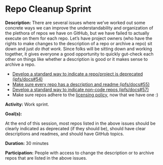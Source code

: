# Repo Cleanup Sprint

**Description:** There are several issues where we’ve worked out some concrete ways we can improve the understandability and organization of the plethora of repos we have on GitHub, but we have failed to actually execute on them for each repo. Let’s have project owners (who have the rights to make changes to the description of a repo or archive a repo) sit down and just *do that work.* Since folks will be sitting down and working together, it gives everyone a good opportunity to quickly gut-check each other on things like whether a description is good or it makes sense to archive a repo.

- [Develop a standard way to indicate a repo/project is deprecated (ipfs/docs#54)](https://github.com/ipfs/docs/issues/54)
- [Make sure every repo has a description and readme (ipfs/docs#55)](https://github.com/ipfs/docs/issues/55)
- [Develop a standard way to indicate non-code repos (ipfs/docs#57)](https://github.com/ipfs/docs/issues/57)
- Make sure repos adhere to the [licensing policy](https://github.com/ipfs/community/blob/68f2fc02c4384eeb765ebc7547ea07f3aa2268c1/docs/licensing-policy.md), now that we have one :)

**Activity:** Work sprint.

**Goal(s):**

At the end of this session, most repos listed in the above issues should be clearly indicated as deprecated (if they should be), should have clear descriptions and readmes, and should have GitHub topics.

**Duration:** 30 minutes

**Participation:** People with access to change the description or to archive repos that are listed in the above issues.
